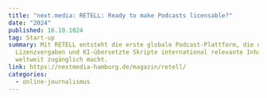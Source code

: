 ```yaml
---
title: "next.media: RETELL: Ready to make Podcasts licensable?"
date: "2024"
published: 16.10.1024
tag: Start-up
summary: Mit RETELL entsteht die erste globale Podcast-Plattform, die durch
  Lizenzvergaben und KI-übersetzte Skripte international relevante Inhalte
  weltweit zugänglich macht.
link: https://nextmedia-hamburg.de/magazin/retell/
categories:
  - online-journalismus
---
```

